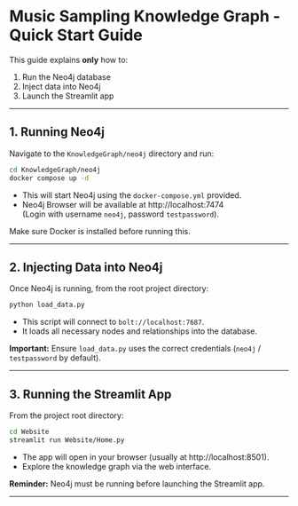 # Music Sampling Knowledge Graph - Quick Start Guide

This guide explains **only** how to:
1. Run the Neo4j database
2. Inject data into Neo4j
3. Launch the Streamlit app

---

## 1. Running Neo4j

Navigate to the `KnowledgeGraph/neo4j` directory and run:

```bash
cd KnowledgeGraph/neo4j
docker compose up -d
```

- This will start Neo4j using the `docker-compose.yml` provided.
- Neo4j Browser will be available at http://localhost:7474  
  (Login with username `neo4j`, password `testpassword`).

Make sure Docker is installed before running this.

---

## 2. Injecting Data into Neo4j

Once Neo4j is running, from the root project directory:

```bash
python load_data.py
```

- This script will connect to `bolt://localhost:7687`.
- It loads all necessary nodes and relationships into the database.

**Important:** Ensure `load_data.py` uses the correct credentials (`neo4j` / `testpassword` by default).

---

## 3. Running the Streamlit App

From the project root directory:

```bash
cd Website
streamlit run Website/Home.py
```

- The app will open in your browser (usually at http://localhost:8501).
- Explore the knowledge graph via the web interface.

**Reminder:** Neo4j must be running before launching the Streamlit app.

---
